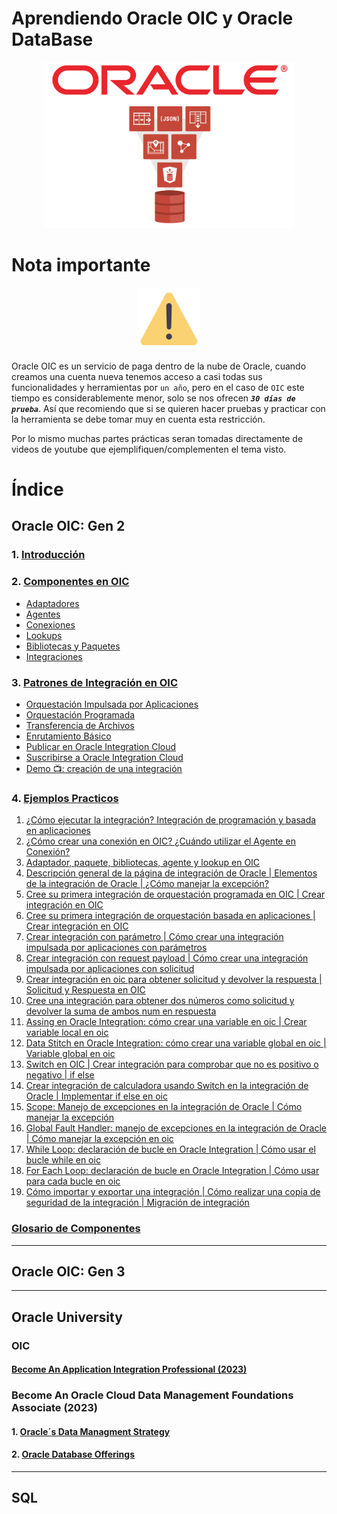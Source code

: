 # Aprendiendo Oracle OIC y Oracle DataBase

<div align="center">
    <img src="./IMG/portada.png" alt="oic" width="400">
</div>

# Nota importante

<div align="center">
    <img src="./IMG/advertencia.png" alt="oic" width="100">
</div>

Oracle OIC es un servicio de paga dentro de la nube de Oracle, cuando creamos una cuenta nueva tenemos acceso a casi todas sus funcionalidades y herramientas por `un año`, pero en el caso de `OIC` este tiempo es considerablemente menor, solo se nos ofrecen **_`30 días de prueba`_**. Así que recomiendo que si se quieren hacer pruebas y practicar con la herramienta se debe tomar muy en cuenta esta restricción.

Por lo mismo muchas partes prácticas seran tomadas directamente de videos de youtube que ejemplifiquen/complementen el tema visto.

# Índice

## Oracle OIC: Gen 2

### 1. <a href="./OIC_GEN_2/1_Introduccion.md">Introducción</a>

### 2. <a href="./OIC_GEN_2/2_Componentes.md">Componentes en OIC</a>

- <a href="./OIC_GEN_2/2_Componentes.md/#adaptadores-en-oic">Adaptadores</a>
- <a href="./OIC_GEN_2/2_Componentes.md/#agentes-en-oic">Agentes</a>
- <a href="./OIC_GEN_2/2_Componentes.md/#conexiones-en-oic">Conexiones</a>
- <a href="./OIC_GEN_2/2_Componentes.md/#lookups-en-oic">Lookups</a>
- <a href="./OIC_GEN_2/2_Componentes.md/#bibliotecas-paquetes-y-javascript-en-oic">Bibliotecas y Paquetes</a>
- <a href="./OIC_GEN_2/2_Componentes.md/#integraciones-en-oracle-integration-cloud-oic">Integraciones</a>

### 3. <a href="./OIC_GEN_2/3_Patrones_Int.md">Patrones de Integración en OIC</a>

- <a href="./OIC_GEN_2/3_Patrones_Int.md/#orquestación-impulsada-por-aplicaciones">Orquestación Impulsada por Aplicaciones</a>
- <a href="./OIC_GEN_2/3_Patrones_Int.md/#orquestación-programada">Orquestación Programada</a>
- <a href="./OIC_GEN_2/3_Patrones_Int.md/#transferencia-de-archivos">Transferencia de Archivos</a>
- <a href="./OIC_GEN_2/3_Patrones_Int.md/#enrutamiento-básico">Enrutamiento Básico</a>
- <a href="./OIC_GEN_2/3_Patrones_Int.md/#publicar-en-oracle-integration-cloud">Publicar en Oracle Integration Cloud</a>
- <a href="./OIC_GEN_2/3_Patrones_Int.md/#suscribirse-a-oracle-integration-cloud">Suscribirse a Oracle Integration Cloud</a>
- <a href="./OIC_GEN_2/3_Patrones_Int.md/#demo-creación-de-una-integración">Demo 📺: creación de una integración</a>

### 4. <a href="./OIC_GEN_2/4_Ejemplos_Practicos.md">Ejemplos Practicos</a>

1. [¿Cómo ejecutar la integración? Integración de programación y basada en aplicaciones](./OIC_GEN_2/4_Ejemplos_Practicos.md/#¿cómo-ejecutar-la-integración-integración-de-programación-y-basada-en-aplicaciones)
2. [¿Cómo crear una conexión en OIC? ¿Cuándo utilizar el Agente en Conexión?](./OIC_GEN_2/4_Ejemplos_Practicos.md/#¿cómo-crear-una-conexión-en-oic-¿cuándo-utilizar-el-agente-en-conexión)
3. [Adaptador, paquete, bibliotecas, agente y lookup en OIC](./OIC_GEN_2/4_Ejemplos_Practicos.md/#adaptador-paquete-bibliotecas-agente-y-lookup-en-oic)
4. [Descripción general de la página de integración de Oracle | Elementos de la integración de Oracle | ¿Cómo manejar la excepción?](./OIC_GEN_2/4_Ejemplos_Practicos.md/#descripción-general-de-la-página-de-integración-de-oracle--elementos-de-la-integración-de-oracle--¿cómo-manejar-la-excepción)
5. [Cree su primera integración de orquestación programada en OIC | Crear integración en OIC](./OIC_GEN_2/4_Ejemplos_Practicos.md/#cree-su-primera-integración-de-orquestación-programada-en-oic--crear-integración-en-oic)
6. [Cree su primera integración de orquestación basada en aplicaciones | Crear integración en OIC](./OIC_GEN_2/4_Ejemplos_Practicos.md/#cree-su-primera-integración-de-orquestación-basada-en-aplicaciones--crear-integración-en-oic)
7. [Crear integración con parámetro | Cómo crear una integración impulsada por aplicaciones con parámetros](./OIC_GEN_2/4_Ejemplos_Practicos.md/#crear-integración-con-parámetro--cómo-crear-una-integración-impulsada-por-aplicaciones-con-parámetros)
8. [Crear integración con request payload | Cómo crear una integración impulsada por aplicaciones con solicitud](./OIC_GEN_2/4_Ejemplos_Practicos.md/#crear-integración-con-request-payload--cómo-crear-una-integración-impulsada-por-aplicaciones-con-solicitud)
9. [Crear integración en oic para obtener solicitud y devolver la respuesta | Solicitud y Respuesta en OIC](./OIC_GEN_2/4_Ejemplos_Practicos.md/#crear-integración-en-oic-para-obtener-solicitud-y-devolver-la-respuesta--solicitud-y-respuesta-en-oic)
10. [Cree una integración para obtener dos números como solicitud y devolver la suma de ambos num en respuesta](./OIC_GEN_2/4_Ejemplos_Practicos.md/#cree-una-integración-para-obtener-dos-números-como-solicitud-y-devolver-la-suma-de-ambos-num-en-respuesta)
11. [Assing en Oracle Integration: cómo crear una variable en oic | Crear variable local en oic](./OIC_GEN_2/4_Ejemplos_Practicos.md/#assing-en-oracle-integration-cómo-crear-una-variable-en-oic--crear-variable-local-en-oic)
12. [Data Stitch en Oracle Integration: cómo crear una variable global en oic | Variable global en oic](./OIC_GEN_2/4_Ejemplos_Practicos.md/#data-stitch-en-oracle-integration-cómo-crear-una-variable-global-en-oic--variable-global-en-oic)
13. [Switch en OIC | Crear integración para comprobar que no es positivo o negativo | if else](./OIC_GEN_2/4_Ejemplos_Practicos.md/#switch-en-oic--crear-integración-para-comprobar-que-no-es-positivo-o-negativo--if-else)
14. [Crear integración de calculadora usando Switch en la integración de Oracle | Implementar if else en oic](./OIC_GEN_2/4_Ejemplos_Practicos.md/#crear-integración-de-calculadora-usando-switch-en-la-integración-de-oracle--implementar-if-else-en-oic)
15. [Scope: Manejo de excepciones en la integración de Oracle | Cómo manejar la excepción](./OIC_GEN_2/4_Ejemplos_Practicos.md/#scope-manejo-de-excepciones-en-la-integración-de-oracle--cómo-manejar-la-excepción)
16. [Global Fault Handler: manejo de excepciones en la integración de Oracle | Cómo manejar la excepción en oic](./OIC_GEN_2/4_Ejemplos_Practicos.md/#global-fault-handler-manejo-de-excepciones-en-la-integración-de-oracle--cómo-manejar-la-excepción-en-oic)
17. [While Loop: declaración de bucle en Oracle Integration | Cómo usar el bucle while en oic](./OIC_GEN_2/4_Ejemplos_Practicos.md/#while-loop-declaración-de-bucle-en-oracle-integration--cómo-usar-el-bucle-while-en-oic)
18. [For Each Loop: declaración de bucle en Oracle Integration | Cómo usar para cada bucle en oic](./OIC_GEN_2/4_Ejemplos_Practicos.md/#for-each-loop-declaración-de-bucle-en-oracle-integration--cómo-usar-para-cada-bucle-en-oic)
19. [Cómo importar y exportar una integración | Cómo realizar una copia de seguridad de la integración | Migración de integración](./OIC_GEN_2/4_Ejemplos_Practicos.md/#cómo-importar-y-exportar-una-integración--cómo-realizar-una-copia-de-seguridad-de-la-integración--migración-de-integración)

### <a href="./OIC_GEN_2/0_Definiciones.md">Glosario de Componentes</a>

---

## Oracle OIC: Gen 3

---

## Oracle University

### OIC

#### [Become An Application Integration Professional (2023)](./ORACLE_UNI_NOTES/OIC/Notas_1.md)

### Become An Oracle Cloud Data Management Foundations Associate (2023)

#### 1. <a href="./ORACLE_UNI_NOTES/OTROS/1_COUD_DATA_MANAGEMENT_FOUNDATIONS/1_Notas_1.md">Oracle´s Data Managment Strategy</a>

#### 2. <a href="./ORACLE_UNI_NOTES/OTROS/1_COUD_DATA_MANAGEMENT_FOUNDATIONS/2_Notas_2.md">Oracle Database Offerings</a>

---

## SQL